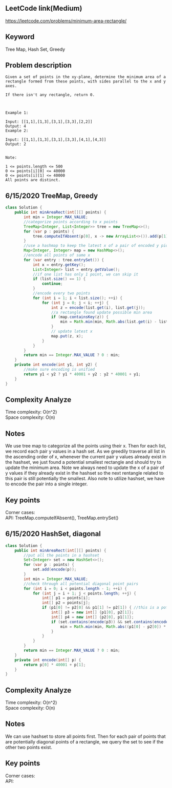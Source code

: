 ## LeetCode link(Medium)
https://leetcode.com/problems/minimum-area-rectangle/

## Keyword
Tree Map, Hash Set, Greedy

## Problem description
```
Given a set of points in the xy-plane, determine the minimum area of a rectangle formed from these points, with sides parallel to the x and y axes.

If there isn't any rectangle, return 0.

 

Example 1:

Input: [[1,1],[1,3],[3,1],[3,3],[2,2]]
Output: 4
Example 2:

Input: [[1,1],[1,3],[3,1],[3,3],[4,1],[4,3]]
Output: 2
 

Note:

1 <= points.length <= 500
0 <= points[i][0] <= 40000
0 <= points[i][1] <= 40000
All points are distinct.
```
## 6/15/2020 TreeMap, Greedy

```java
class Solution {
    public int minAreaRect(int[][] points) {
        int min = Integer.MAX_VALUE;
        //categorize points according to x points
        TreeMap<Integer, List<Integer>> tree = new TreeMap<>();
        for (var p : points) {
            tree.computeIfAbsent(p[0], x -> new ArrayList<>()).add(p[1]);
        }
        //use a hashmap to keep the latest x of a pair of encoded y pionts
        Map<Integer, Integer> map = new HashMap<>();
        //encode all points of same x
        for (var entry : tree.entrySet()) {
            int x = entry.getKey();
            List<Integer> list = entry.getValue();
            //if one list has only 1 point, we can skip it
            if (list.size() == 1) {
                continue;
            }
            //encode every two points
            for (int i = 1; i < list.size(); ++i) {
                for (int j = 0; j < i; ++j) {
                    int z = encode(list.get(i), list.get(j));
                    //a rectangle found update possible min area
                    if (map.containsKey(z)) {
                        min = Math.min(min, Math.abs(list.get(i) - list.get(j)) * (x - map.get(z)));
                    }
                    // update latest x 
                    map.put(z, x);
                }
            }
        }
        return min == Integer.MAX_VALUE ? 0 : min;
    }
    private int encode(int y1, int y2) {
        //make sure encoding is unified
        return y1 < y2 ? y1 * 40001 + y2 : y2 * 40001 + y1;
    }
}
```

## Complexity Analyze
Time complexity: O(n^2)\
Space complexity: O(n)

## Notes
We use tree map to categorize all the points using their x. Then for each list, we record each pair y values in a hash set. As we greedily traverse all list in the ascending order of x, whenever the current pair y values already exist in the hashset, we just found a potential smallest rectangle and should try to update the minimum area. Note we always need to update the x of a pair of y values if they already exist in the hashset so the next rentangle related to this pair is still potentially the smallest. Also note to utilize hashset, we have to encode the pair into a single integer.

## Key points
Corner cases:\
API: TreeMap.computeIfAbsent(), TreeMap.entrySet()

## 6/15/2020 HashSet, diagonal

```java
class Solution {
    public int minAreaRect(int[][] points) {
        //put all the points in a hashset
        Set<Integer> set = new HashSet<>();
        for (var p : points) {
            set.add(encode(p));
        }
        int min = Integer.MAX_VALUE;
        //check through all potential diagonal point pairs
        for (int i = 0; i < points.length - 1; ++i) {
            for (int j = i + 1; j < points.length; ++j) {
                int[] p1 = points[i];
                int[] p2 = points[j];
                if (p1[0] != p2[0] && p1[1] != p2[1]) { //this is a potential pair
                    int[] p3 = new int[] {p1[0], p2[1]};
                    int[] p4 = new int[] {p2[0], p1[1]};
                    if (set.contains(encode(p3)) && set.contains(encode(p4))) {
                        min = Math.min(min, Math.abs((p1[0] - p2[0]) * (p1[1] - p2[1])));
                    }
                }
            }
        }
        return min == Integer.MAX_VALUE ? 0 : min;
    }
    private int encode(int[] p) {
        return p[0] * 40001 + p[1];
    }
}
```

## Complexity Analyze
Time complexity: O(n^2)\
Space complexity: O(n)

## Notes
We can use hashset to store all points first. Then for each pair of points that are potentially diagonal points of a rectangle, we query the set to see if the other two points exist.

## Key points
Corner cases:\
API: 